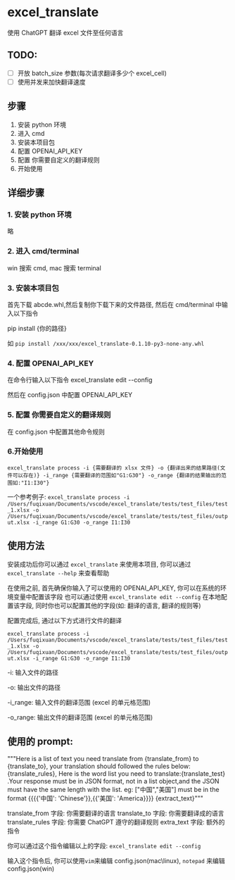 # excel_translate

使用 ChatGPT 翻译 excel 文件至任何语言

## TODO:

- [ ] 开放 batch_size 参数(每次请求翻译多少个 excel_cell)
- [ ] 使用并发来加快翻译速度

## 步骤

1.  安装 python 环境
2.  进入 cmd
3.  安装本项目包
4.  配置 OPENAI_API_KEY
5.  配置 你需要自定义的翻译规则
6.  开始使用

## 详细步骤

### 1. 安装 python 环境

略

### 2. 进入 cmd/terminal

win 搜索 cmd, mac 搜索 terminal

### 3. 安装本项目包

首先下载 abcde.whl,然后复制你下载下来的文件路径, 然后在 cmd/terminal 中输入以下指令

pip install {你的路径}

如
`pip install /xxx/xxx/excel_translate-0.1.10-py3-none-any.whl`

### 4. 配置 OPENAI_API_KEY

在命令行输入以下指令
excel_translate edit --config

然后在 config.json 中配置 OPENAI_API_KEY

### 5. 配置 你需要自定义的翻译规则

在 config.json 中配置其他命令规则

### 6.开始使用

`excel_translate process -i {需要翻译的 xlsx 文件} -o {翻译出来的结果路径(文件可以存在)} -i_range {需要翻译的范围如"G1:G30"} -o_range {翻译的结果输出的范围如:"I1:I30"}`

一个参考例子:
`excel_translate process -i /Users/fuqixuan/Documents/vscode/excel_translate/tests/test_files/test_1.xlsx -o /Users/fuqixuan/Documents/vscode/excel_translate/tests/test_files/output.xlsx -i_range G1:G30 -o_range I1:I30`

## 使用方法

安装成功后你可以通过 `excel_translate` 来使用本项目, 你可以通过 `excel_translate --help` 来查看帮助

在使用之前, 首先确保你输入了可以使用的 OPENAI_API_KEY, 你可以在系统的环境变量中配置该字段
也可以通过使用 `excel_translate edit --config` 在本地配置该字段, 同时你也可以配置其他的字段(如: 翻译的语言, 翻译的规则等)

配置完成后, 通过以下方式进行文件的翻译

`excel_translate process -i /Users/fuqixuan/Documents/vscode/excel_translate/tests/test_files/test_1.xlsx -o /Users/fuqixuan/Documents/vscode/excel_translate/tests/test_files/output.xlsx -i_range G1:G30 -o_range I1:I30`

-i: 输入文件的路径

-o: 输出文件的路径

-i_range: 输入文件的翻译范围 (excel 的单元格范围)

-o_range: 输出文件的翻译范围 (excel 的单元格范围)

## 使用的 prompt:

"""Here is a list of text you need translate from {translate_from} to {translate_to}, your translation should followed the rules below:{translate_rules},
Here is the word list you need to translate:{translate_test} .Your response must be in JSON format, not in a list object,and the JSON must have the same length with the list. eg: ["中国","美国"] must be in the format {{{{'中国': 'Chinese'}},{{'美国': 'America}}}}
{extract_text}"""

translate_from 字段: 你需要翻译的语言
translate_to 字段: 你需要翻译成的语言
translate_rules 字段: 你需要 ChatGPT 遵守的翻译规则
extra_text 字段: 额外的指令

你可以通过这个指令编辑以上的字段: `excel_translate edit --config`

输入这个指令后, 你可以使用`vim`来编辑 config.json(mac\linux), `notepad` 来编辑 config.json(win)
